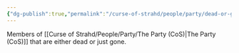 ```yaml
---
{"dg-publish":true,"permalink":"/curse-of-strahd/people/party/dead-or-gone/dead-or-gone/"}
---
```


Members of [[Curse of Strahd/People/Party/The Party (CoS)\|The Party (CoS)]] that are either dead or just gone.
